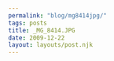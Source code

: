 ```yaml
---
permalink: "blog/mg8414jpg/"
tags: posts
title: _MG_8414.JPG
date: 2009-12-22
layout: layouts/post.njk
---
```


